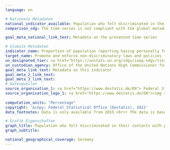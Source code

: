 ```yaml
---
language: en    

# Nationale Metadaten    
national_indicator_available: Population who felt discriminated in their contacts with public services in the last two years    
comparison_sdg: The time series is not compliant with the global metadata, but provides additional information.    

goal_meta_national_link_text: Metadata on the presented time series    

# Globale Metadaten    
indicator_name: Proportion of population reporting having personally felt discriminated against or harassed in the previous 12 months on the basis of a ground of discrimination prohibited under international human rights law    
target_name: Promote and enforce non-discriminatory laws and policies for sustainable development    
un_designated_tier: <a href="https://unstats.un.org/sdgs/iaeg-sdgs/tier-classification/" title="Click here for more information on the UN tier classification."  target="_blank">Tier II</a>    
un_custodian_agency: Office of the United Nations High Commissioner for Human Rights (OHCHR)    
goal_meta_link_text: Metadata on this indicator    
goal_meta_2_link_text:     
goal_meta_3_link_text:         
# Datenquellen
source_organisation_1: <a href="https://www.destatis.de/EN"> Federal Statistical Office (Destatis) </a>
source_organisation_logo_1: <a href="https://www.destatis.de/EN"><img src="https://g205sdgs.github.io/sdg-indicators/public/OrgImgEn/destatis.png" alt="Logo destatis" style="height:60px; width:148px"/></a>
    
computation_units: "Percentage"    
copyright: '&copy; Federal Statistical Office (Destatis), 2022'    
data_footnotes: Data is only available from 2015.<br>• The data is based on a special evaluation and is not publicly available.    

# Grafik Eigenschaften    
graph_title: Population who felt discriminated in their contacts with public services in the last two years
graph_subtitle:     

national_geographical_coverage: Germany    
---
```


<span></span>